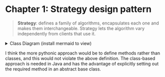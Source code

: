 # Chapter 1: Strategy design pattern

> **Strategy**: defines a family of algorithms, encapsulates each one and makes them interchangeable. Strategy lets the algorithm vary independently from clients that use it.

<details><summary>Class Diagram (install mermaid to view)</summary><p>

```mermaid
classDiagram
Client "1" --> "1" Strategy
Strategy "1" <|.. "*" ConcreteStrategyA
Strategy "1" <|.. "*" ConcreteStrategyB
    class Client {
        Strategy strategyBehavior
    inheritedMethod()
    }
    class Strategy {
    <<interface>> 
    strategyBehaviorMethod()}

    class ConcreteStrategyA {
    strategyBehaviorMethod() 
    }
    class ConcreteStrategyB {
    strategyBehaviorMethod() 
    }
```

</p></details>


I think the more pythonic approach would be to define methods rather than classes, and this would not violate the above definition.  The class-based approach is needed in Java and has the advantage of explicitly setting out the required method in an abstract base class.
